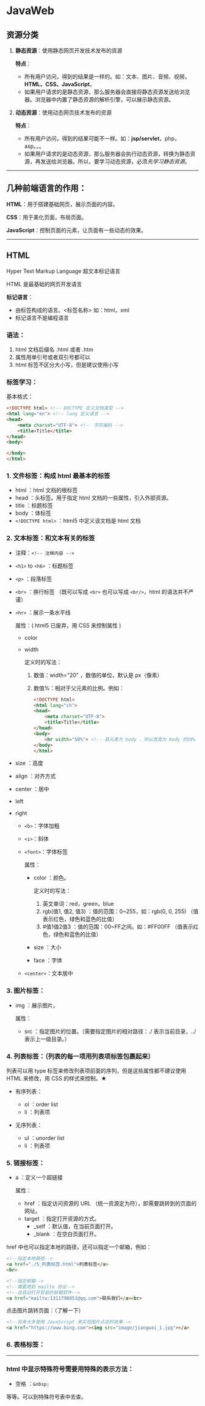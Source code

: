 # JavaWeb

## 资源分类

1. **静态资源**：使用静态网页开发技术发布的资源

    **特点**：

    - 所有用户访问，得到的结果是一样的。如：文本、图片、音频、视频，**HTML、CSS、JavaScript**。
    - 如果用户请求的是静态资源，那么服务器会直接将静态资源发送给浏览器。浏览器中内置了静态资源的解析引擎，可以展示静态资源。

2. **动态资源**：使用动态网页技术发布的资源

    **特点**：

    - 所有用户访问，得到的结果可能不一样。如：**jsp/servlet**，php，asp。。。
    - 如果用户请求的是动态资源，那么服务器会执行动态资源，转换为静态资源，再发送给浏览器。所以，要学习动态资源，必须*先学习静态资源*。

---

## 几种前端语言的作用：

**HTML**：用于搭建基础网页，展示页面的内容。

**CSS**：用于美化页面，布局页面。

**JavaScript**：控制页面的元素，让页面有一些动态的效果。

---

## HTML

Hyper Text Markup Language 超文本标记语言

HTML 是最基础的网页开发语言

**标记语言**：

- 由标签构成的语言。<标签名称> 如：html，xml
- 标记语言不是编程语言

### 语法：

1. html 文档后缀名 .html 或者 .htm
2. 属性用单引号或者双引号都可以
3. html 标签不区分大小写，但是建议使用小写

### 标签学习：

基本格式：

```html
<!DOCTYPE html> <!-- DOCTYPE 定义文档类型 -->
<html lang="en"> <!-- lang 定义语言 -->
<head>
	<meta charset="UTF-8"> <!-- 字符编码 -->
	<title>Title</title>
</head>
<body>

</body>
</html>
```

### 1. 文件标签：构成 html 最基本的标签

- html ：html 文档的根标签
- head ：头标签。用于指定 html 文档的一些属性，引入外部资源。
- title ：标题标签
- body ：体标签
- `<!DOCTYPE html>` ：html5 中定义该文档是 html 文档

### 2. 文本标签：和文本有关的标签

- 注释：`<!-- 注释内容 -->`

- `<h1>` to `<h6>` ：标题标签

- `<p>` ：段落标签

- `<br>` ：换行标签 （既可以写成 `<br>` 也可以写成 `<br/>`，html 的语法并不严谨）

- `<hr>` ：展示一条水平线

    属性：( html5 已废弃，用 CSS 来控制属性 )

    - color

    - width

        

        定义时的写法：

        1. 数值：width="20" ，数值的单位，默认是 px（像素）

        2. 数值%：相对于父元素的比例。例如：

            ```html
            <!DOCTYPE html>
            <html lang="ch">
            <head>
            	<meta charset="UTF-8">
            	<title>Title</title>
            </head>
            <body>
            	<hr width="50%"> <!-- 其元素为 body ，所以宽度为 body 的50%（电脑屏幕宽度的 50%） -->
            </body>
            </html>
            ```




- size ：高度
  
 - align ：对齐方式
 - center ：居中
 - left
 - right
   
    - `<b>`：字体加粗
    
    - `<i>`：斜体
    
    - `<font>`：字体标签
    
        属性：
    
        - color ：颜色。
    
            定义时的写法：
    
            1. 英文单词：red，green，blue
            2. rgb(值1, 值2, 值3) ：值的范围：0~255，如：rgb(0, 0, 255) （值表示红色，绿色和蓝色的比值）
            3. #值1值2值3 ：值的范围：00~FF之间。如：#FF00FF （值表示红色，绿色和蓝色的比值）
    
        - size ：大小
    
        - face ：字体
    - `<center>`：文本居中

### 3. 图片标签：

- img ：展示图片。

    属性：

    - src ：指定图片的位置。（需要指定图片的相对路径：./ 表示当前目录，../ 表示上一级目录。）

### 4. 列表标签：（列表的每一项用列表项标签包裹起来）

列表可以用 type 标签来修改列表项前面的序列，但是这些属性都不建议使用 HTML 来修改，用 CSS 的样式来控制。★

- 有序列表：
    - ol ：order list
    - li ：列表项

- 无序列表：
    - ul ：unorder list
    - li ：列表项

### 5. 链接标签：

- a ：定义一个超链接

    属性：

    - href ：指定访问资源的 URL （统一资源定为符），即需要跳转到的页面的网址。
    - target ：指定打开资源的方式。
        - _self ：默认值，在当前页面打开。
        - _blank ：在空白页面打开。

href 中也可以指定本地的路径，还可以指定一个邮箱，例如：

```html
<!--指定本地路径-->
<a href="./5_列表标签.html">列表标签</a>
<br>

<!--指定邮箱-->
<!--需要用到 mailto 协议-->
<!--会自动打开安装的邮箱软件-->
<a href="mailto:1311798851@qq.com">联系我们</a><br>
```

点击图片跳转页面：（了解一下）

```html
<!--将来大多使用 JavaScript 来实现图片点击的效果-->
<a href="https://www.bing.com"><img src="image/jiangwai_1.jpg"></a>
```

### 6. 表格标签：

---

### html 中显示特殊符号需要用特殊的表示方法：

- 空格 ：`&nbsp;`

等等。可以到特殊符号表中去查。







